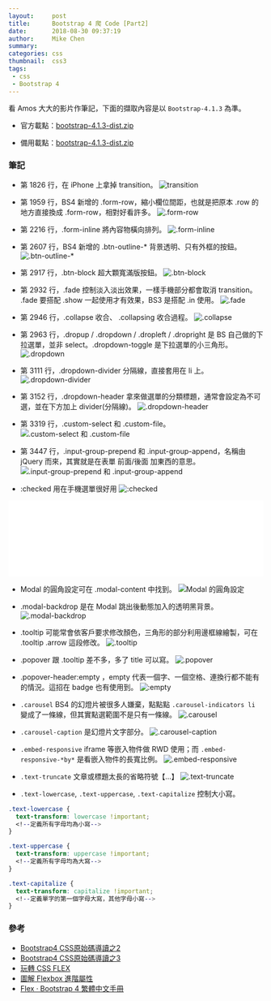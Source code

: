 ```yaml
---
layout:     post
title:      Bootstrap 4 爬 Code [Part2]
date:       2018-08-30 09:37:19
author:     Mike Chen
summary:    
categories: css
thumbnail:  css3
tags:
 - css
 - Bootstrap 4
---
```


看 Amos 大大的影片作筆記，下面的擷取內容是以 `Bootstrap-4.1.3` 為準。

* 官方載點：[bootstrap-4.1.3-dist.zip](https://github.com/twbs/bootstrap/releases/download/v4.1.3/bootstrap-4.1.3-dist.zip)

* 備用載點：[bootstrap-4.1.3-dist.zip](https://mike2014mike.github.io/sample/2018-08-17/bootstrap-4.1.3-dist.zip)

### 筆記

* 第 1826 行，在 iPhone 上拿掉 transition。
![transition](https://i.imgur.com/GIDzwAS.png)

* 第 1959 行，BS4 新增的 .form-row，縮小欄位間距，也就是把原本 .row 的地方直接換成 .form-row，相對好看許多。
![.form-row](https://i.imgur.com/xKMPO6H.png)

* 第 2216 行，.form-inline 將內容物橫向排列。
![.form-inline](https://i.imgur.com/zPeps4B.png)

* 第 2607 行，BS4 新增的 .btn-outline-* 背景透明、只有外框的按鈕。
![.btn-outline-*](https://i.imgur.com/UsaS58q.png)

* 第 2917 行，.btn-block 超大顆寬滿版按鈕。
![.btn-block](https://i.imgur.com/be4SXox.png)

* 第 2932 行，.fade 控制淡入淡出效果，一樣手機部分都會取消 transition。 .fade 要搭配 .show 一起使用才有效果，BS3 是搭配 .in 使用。
![.fade](https://i.imgur.com/ZbuVG2n.png)

* 第 2946 行，.collapse 收合、 .collapsing 收合過程。
![.collapse](https://i.imgur.com/67BzVWH.png)

* 第 2963 行，.dropup / .dropdown / .dropleft / .dropright 是 BS 自己做的下拉選單，並非 select。.dropdown-toggle 是下拉選單的小三角形。
![.dropdown](https://i.imgur.com/5fO7tXy.png)

* 第 3111 行，.dropdown-divider 分隔線，直接套用在 li 上。
![.dropdown-divider](https://i.imgur.com/qW3Hkfc.png)

* 第 3152 行，.dropdown-header 拿來做選單的分類標題，通常會設定為不可選，並在下方加上 divider(分隔線)。
![.dropdown-header](https://i.imgur.com/d5LbHZy.png)

* 第 3319 行，.custom-select 和 .custom-file。
![.custom-select 和 .custom-file](https://i.imgur.com/S3UwrDQ.png)

* 第 3447 行，.input-group-prepend 和 .input-group-append，名稱由 jQuery 而來，其實就是在表單 前面/後面 加東西的意思。
![.input-group-prepend 和 .input-group-append](https://i.imgur.com/yzPXw1t.png)

* :checked 用在手機選單很好用
![:checked](https://i.imgur.com/0rD2Ygp.png)

<div class="iframe-rwd">
    <iframe scrolling='no' title='custom checkbox' src='//codepen.io/mikechen2017/embed/ZMGrYQ/?height=265&theme-id=0&default-tab=css,result&embed-version=2' frameborder='no' allowtransparency='true' allowfullscreen='true' style='width: 100%;'>See the Pen <a href='https://codepen.io/mikechen2017/pen/ZMGrYQ/'>custom checkbox</a> by Mike Chen (<a href='https://codepen.io/mikechen2017'>@mikechen2017</a>) on <a href='https://codepen.io'>CodePen</a>.
</iframe>
</div>

* Modal 的圓角設定可在 .modal-content 中找到。
![Modal 的圓角設定](https://i.imgur.com/vJBEIcK.png)

* .modal-backdrop 是在 Modal 跳出後動態加入的透明黑背景。
![.modal-backdrop](https://i.imgur.com/DAYvFjD.png)

* .tooltip 可能常會依客戶要求修改顏色，三角形的部分利用邊框線繪製，可在 .tooltip .arrow 這段修改。
![.tooltip](https://i.imgur.com/vp3jHXZ.png)

* .popover 跟 .tooltip 差不多，多了 title 可以寫。
![.popover](https://i.imgur.com/wMfq7Qe.png)

* .popover-header:empty ，empty 代表一個字、一個空格、連換行都不能有的情況。這招在 badge 也有使用到。
![:empty](https://i.imgur.com/Z2Ue6fw.png)

* `.carousel` BS4 的幻燈片被很多人嫌棄，點點點 `.carousel-indicators li` 變成了一條線，但其實點選範圍不是只有一條線。
![.carousel](https://i.imgur.com/OpmXHMV.png)

* `.carousel-caption` 是幻燈片文字部分。
![.carousel-caption](https://i.imgur.com/oKSDlht.png)

* `.embed-responsive` iframe 等嵌入物件做 RWD 使用；而 `.embed-responsive-*by*` 是看嵌入物件的長寬比例。
![.embed-responsive](https://i.imgur.com/ERTHush.png)

* `.text-truncate` 文章或標題太長的省略符號【...】
![.text-truncate](https://i.imgur.com/GH1rRIb.png)

* `.text-lowercase`, `.text-uppercase`, `.text-capitalize` 控制大小寫。

```css
.text-lowercase {
  text-transform: lowercase !important;
  <!--定義所有字母均為小寫-->
}

.text-uppercase {
  text-transform: uppercase !important;
  <!--定義所有字母均為大寫-->
}

.text-capitalize {
  text-transform: capitalize !important;
  <!--定義單字的第一個字母大寫，其他字母小寫-->
}
```


### 參考
* [Bootstrap4 CSS原始碼導讀之2](https://www.youtube.com/watch?v=xtSURzudQTQ)
* [Bootstrap4 CSS原始碼導讀之3](https://www.youtube.com/watch?v=zZgl9N1JuJI)
* [玩轉 CSS FLEX](https://youtu.be/_nCBQ6AIzDU)
* [圖解 Flexbox 進階屬性](https://cythilya.github.io/2017/04/06/flexbox-advance/)
* [Flex · Bootstrap 4 繁體中文手冊](https://bootstrap.hexschool.com/docs/4.0/utilities/flex/)